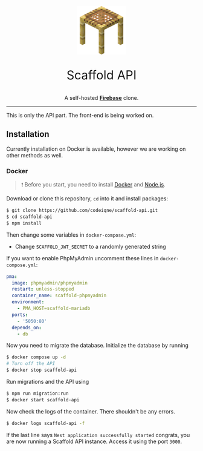 <p align="center">
  <img src="assets/temp_logo.png" width="128" alt="Scaffold Logo">
</p>

<p align="center" style="font-size: 32px">Scaffold API</p>
<p align="center">
  A self-hosted <b><a href="https://firebase.google.com/">Firebase</a></b> clone.
</p>

---

This is only the API part. The front-end is being worked on.

## Installation
Currently installation on Docker is available, however we are working on other methods as well.

### Docker
> ❗ Before you start, you need to install <a href="Docker" target="_blank">Docker</a> and <a href="https://nodejs.org" target="_blank">Node.js</a>.

Download or clone this repository, `cd` into it and install packages:
```bash
$ git clone https://github.com/codeiqne/scaffold-api.git
$ cd scaffold-api
$ npm install
```
Then change some variables in `docker-compose.yml`:
- Change `SCAFFOLD_JWT_SECRET` to a randomly generated string

If you want to enable PhpMyAdmin uncomment  these lines in `docker-compose.yml`:
```yml
pma:
  image: phpmyadmin/phpmyadmin
  restart: unless-stopped
  container_name: scaffold-phpmyadmin
  environment:
    - PMA_HOST=scaffold-mariadb
  ports:
    - '5050:80'
  depends_on:
    - db
```
Now you need to migrate the database. Initialize the database by running
```bash
$ docker compose up -d
# Turn off the API
$ docker stop scaffold-api
```
Run migrations and the API using
```bash
$ npm run migration:run
$ docker start scaffold-api
```
Now check the logs of the container. There shouldn't be any errors.
```bash
$ docker logs scaffold-api -f
```
If the last line says `Nest application successfully started` congrats, you are now running a Scaffold API instance. Access it using the port `3000`.
